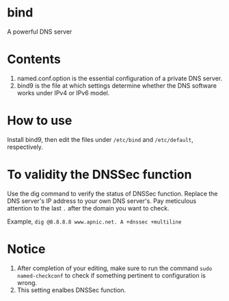 # bind
A powerful DNS server

# Contents
1) named.conf.option is the essential configuration of a private DNS server. 
2) bind9 is the file at which settings determine whether the DNS software works under IPv4 or IPv6 model.

# How to use
Install bind9, then edit the files under `/etc/bind` and `/etc/default`, respectively.

# To validity the DNSSec function
Use the dig command to verify the status of DNSSec function. Replace the DNS server's IP address to your own DNS server's. Pay meticulous attention to the last `.` after the domain you want to check.

Example, 
`dig @8.8.8.8 www.apnic.net. A +dnssec +multiline`

# Notice
1) After completion of your editing, make sure to run the command `sudo named-checkconf` to check if something pertinent to configuration is wrong. 
2) This setting enalbes DNSSec function.
